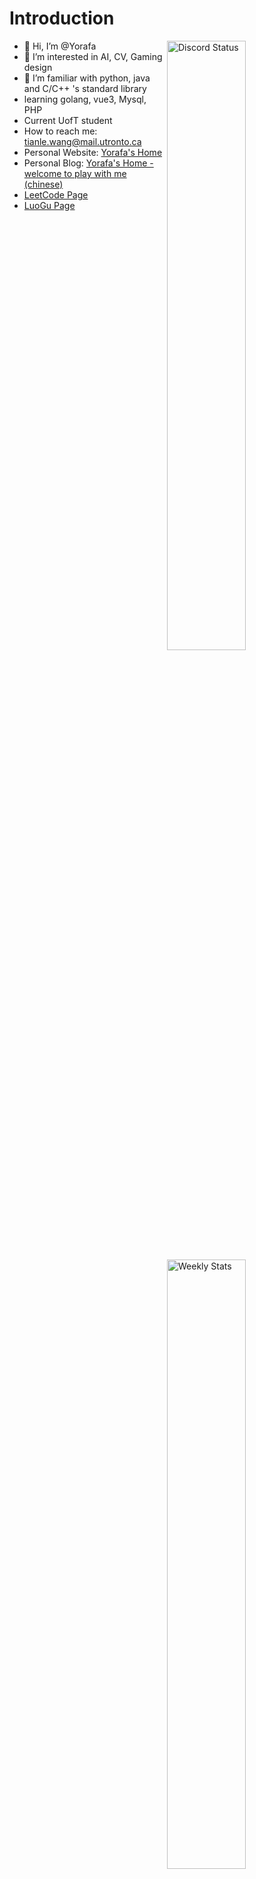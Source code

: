 # Introduction
<a href="https://discord.com/users/553775838550818829" target="_blank">
	<img width="50%" align="right" alt="Discord Status" src="https://lanyard.cnrad.dev/api/553775838550818829">
</a>
<a href="https://wakatime.com/@Yorafa" target="_blank">
	<img width="50%" align="right" alt="Weekly Stats" src="https://github-readme-stats.vercel.app/api/wakatime?username=Yorafa&border_radius=5px&theme=dark&bg_color=1f1f1f&border_color=1f1f1f&icon_color=58a6ff&show_icons=true&disable_animations=true&custom_title=Weekly%20Stats">
</a>

- 👋 Hi, I’m @Yorafa
- 👀 I’m interested in AI, CV, Gaming design
- 🌱 I’m familiar with python, java and C/C++ 's standard library
- learning golang, vue3, Mysql, PHP
- Current UofT student
- How to reach me: tianle.wang@mail.utronto.ca
- Personal Website: [Yorafa's Home](https://github.yorafa.com/)
- Personal Blog: [Yorafa's Home - welcome to play with me (chinese)](https://yorafa.com/)
- [LeetCode Page](https://leetcode.com/Yorafa/) 
- [LuoGu Page](https://www.luogu.com.cn/user/708598)


